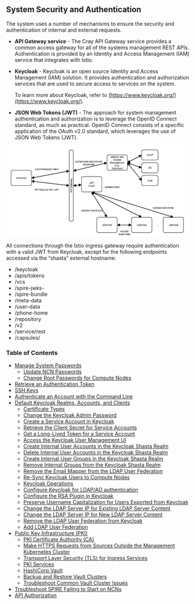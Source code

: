 ## System Security and Authentication

The system uses a number of mechanisms to ensure the security and authentication of internal and external requests.

-   **API Gateway service** - The Cray API Gateway service provides a common access gateway for all of the systems management REST APIs. Authentication is provided by an Identity and Access Management \(IAM\) service that integrates with Istio.
-   **Keycloak** - Keycloak is an open source Identity and Access Management \(IAM\) solution. It provides authentication and authorization services that are used to secure access to services on the system.

    To learn more about Keycloak, refer to [https://www.keycloak.org/](https://www.keycloak.org/).

-   **JSON Web Tokens \(JWT\)** - The approach for system management authentication and authorization is to leverage the OpenID Connect standard, as much as practical. OpenID Connect consists of a specific application of the OAuth v2.0 standard, which leverages the use of JSON Web Tokens \(JWT\).

![Security Infrastructure](../../img/operations/Security_Infrastructure.png "Security Infrastructure")

All connections through the Istio ingress gateway require authentication with a valid JWT from Keycloak, except for the following endpoints accessed via the “shasta” external hostname:

-   /keycloak
-   /apis/tokens
-   /vcs
-   /spire-jwks-
-   /spire-bundle
-   /meta-data
-   /user-data
-   /phone-home
-   /repository
-   /v2
-   /service/rest
-   /capsules/


### Table of Contents

-   [Manage System Passwords](Manage_System_Passwords.md)
    -   [Update NCN Passwords](Update_NCN_Passwords.md)
    -   [Change Root Passwords for Compute Nodes](Change_Root_Passwords_for_Compute_Nodes.md)
-   [Retrieve an Authentication Token](Retrieve_an_Authentication_Token.md)
-   [SSH Keys](SSH_Keys.md)
-   [Authenticate an Account with the Command Line](Authenticate_an_Account_with_the_Command_Line.md)
-   [Default Keycloak Realms, Accounts, and Clients](Default_Keycloak_Realms_Accounts_and_Clients.md)
    -   [Certificate Types](Certificate_Types.md)
    -   [Change the Keycloak Admin Password](Change_the_Keycloak_Admin_Password.md)
    -   [Create a Service Account in Keycloak](Create_a_Service_Account_in_Keycloak.md)
    -   [Retrieve the Client Secret for Service Accounts](Retrieve_the_Client_Secret_for_Service_Accounts.md)
    -   [Get a Long-Lived Token for a Service Account](Get_a_Long-lived_Token_for_a_Service_Account.md)
    -   [Access the Keycloak User Management UI](Access_the_Keycloak_User_Management_UI.md)
    -   [Create Internal User Accounts in the Keycloak Shasta Realm](Create_Internal_User_Accounts_in_the_Keycloak_Shasta_Realm.md)
    -   [Delete Internal User Accounts in the Keycloak Shasta Realm](Delete_Internal_User_Accounts_from_the_Keycloak_Shasta_Realm.md)
    -   [Create Internal User Groups in the Keycloak Shasta Realm](Create_Internal_User_Accounts_in_the_Keycloak_Shasta_Realm.md)
    -   [Remove Internal Groups from the Keycloak Shasta Realm](Remove_Internal_Groups_from_the_Keycloak_Shasta_Realm.md)
    -   [Remove the Email Mapper from the LDAP User Federation](Remove_the_Email_Mapper_from_the_LDAP_User_Federation.md)
    -   [Re-Sync Keycloak Users to Compute Nodes](Resync_Keycloak_Users_to_Compute_Nodes.md)
    -   [Keycloak Operations](Keycloak_Operations.md)
    -   [Configure Keycloak for LDAP/AD authentication](Configure_Keycloak_for_LDAPAD_Authentication.md)
    -   [Configure the RSA Plugin in Keycloak](Configure_the_RSA_Plugin_in_Keycloak.md)
    -   [Preserve Username Capitalization for Users Exported from Keycloak](Preserve_Username_Capitalization_for_Users_Exported_from_Keycloak.md)
    -   [Change the LDAP Server IP for Existing LDAP Server Content](Change_the_LDAP_Server_IP_for_Existing_LDAP_Server_Content.md)
    -   [Change the LDAP Server IP for New LDAP Server Content](Change_the_LDAP_Server_IP_for_New_LDAP_Server_Content.md)
    -   [Remove the LDAP User Federation from Keycloak](Remove_the_LDAP_User_Federation_from_Keycloak.md)
    -   [Add LDAP User Federation](Add_LDAP_User_Federation.md)
-   [Public Key Infrastructure \(PKI\)](Public_Key_Infrastructure_PKI.md)
    -   [PKI Certificate Authority \(CA\)](PKI_Certificate_Authority_CA.md)
    -   [Make HTTPS Requests from Sources Outside the Management Kubernetes Cluster](Make_HTTPS_Requests_from_Sources_Outside_the_Management_Kubernetes_Cluster.md)
    -   [Transport Layer Security \(TLS\) for Ingress Services](Transport_Layer_Security_for_Ingress_Services.md)
    -   [PKI Services](PKI_Services.md)
    -   [HashiCorp Vault](HashiCorp_Vault.md)
    -   [Backup and Restore Vault Clusters](Backup_and_Restore_Vault_Clusters.md)
    -   [Troubleshoot Common Vault Cluster Issues](Troubleshoot_Common_Vault_Cluster_Issues.md)
-   [Troubleshoot SPIRE Failing to Start on NCNs](Troubleshoot_SPIRE_Failing_to_Start_on_NCNs.md)
-   [API Authorization](API_Authorization.md)